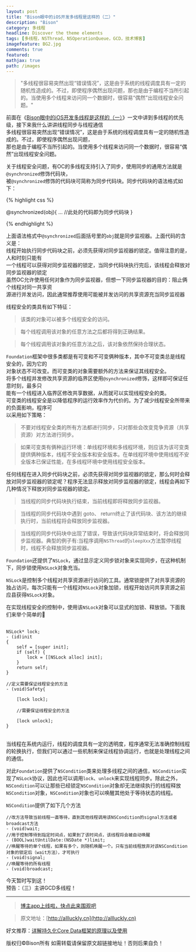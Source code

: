 ```yaml
---
layout: post
title: "Bison眼中的iOS开发多线程是这样的（二）"
description: "Bison"
category: 多线程
headline: Discover the theme elements
tags: [多线程，NSThread，NSOperationQueue，GCD，技术博客]
imagefeature: BG2.jpg
comments: true
featured: 
mathjax: true
path: /images
---
```



>&quot;多线程很容易突然出现“错误情况”，这是由于系统的线程调度具有一定的随机性造成的。不过，即使程序偶然出现问题，那也是由于编程不当所引起的。当使用多个线程来访问同一个数据时，很容易“偶然”出现线程安全问题。&quot;

前面在《[Bison眼中的iOS开发多线程是这样的（一）](http://allluckly.cn/多线程/duoxiancheng01/)》一文中讲到多线程的优先级，接下来我什么讲讲线程同步与线程通信<br>
多线程很容易突然出现“错误情况”，这是由于系统的线程调度具有一定的随机性造成的。不过，即使程序偶然出现问题，<br>
那也是由于编程不当所引起的。当使用多个线程来访问同一个数据时，很容易“偶然”出现线程安全问题。<br>

关于线程安全问题，有OC的多线程支持引入了同步，使用同步的通用方法就是`@synchronized`修饰代码块，<br>
被`@synchronized`修饰的代码块可简称为同步代码块。同步代码块的语法格式如下：<br>

{% highlight css %}

@synchronized(obj){
    ...
    //此处的代码即为同步代码块
}

{% endhighlight %}

上面语法格式中`@synchronized`后面括号里的`obj`就是同步监视器。上面代码的含义是：<br>
线程开始执行同步代码块之前，必须先获得对同步监视器的锁定。值得注意的是，人和时刻只能有<br>
一个线程可以获得对同步监视器的锁定，当同步代码块执行完后，该线程会释放对同步监视器的锁定<br>
虽然OC允许使用任何对象作为同步监视器，但想一下同步监视器的目的：阻止俩个线程对同一共享资<br>
源进行并发访问，因此通常推荐使用可能被并发访问的共享资源充当同步监视器<br>

线程安全的类具有如下特征：<br>

> 该类的对象可以被多个线程安全的访问。<br>

> 每个线程调用该对象的任意方法之后都将得到正确结果。<br>

> 每个线程调用该对象的任意方法之后，该对象依然保持合理状态。<br>

`Foundation`框架中很多类都是有可变和不可变俩种版本，其中不可变类总是线程安全的，因为它的<br>
对象状态不可改变。而可变类的对象需要额外的方法来保证其线程安全。<br>
将多个线程并发修改共享资源的临界区使用`@synchronized`修饰，这样即可保证任意时刻，最多只<br>
能有一个线程进入临界区修改共享数据，从而就可以实现线程安全的类。<br>
可变类的线程安全是以降低程序的运行效率作为代价的。为了减少线程安全所带来的负面影响，程序可<br>
以采用如下策略：<br>

> 不要对线程安全类的所有方法都进行同步，只对那些会改变竞争资源（共享资源）对方法进行同步。<br>

> 如果可变类有俩种运行环境：单线程环境和多线程环境，则应该为该可变类提供俩种版本，线程不安全版本和安全版本。在单线程环境中使用线程不安全版本已保证性能，在多线程环境中使用线程安全版本。<br>

任何线程在进入同步代码块之前，必须先获得对同步监视器的锁定，那么何时会释放对同步监视器的锁定呢？程序无法显示释放对同步监视器的锁定，线程会再如下几种情况下释放对同步监视器的锁定。

> 当线程的同步代码块执行结束，当前线程即将释放同步监视器。<br>


> 当线程的同步代码块中遇到 goto、 return终止了该代码块、该方法的继续执行时，当前线程将会释放同步监视器。<br>


> 当线程的同步代码块中出现了错误，导致该代码块异常结束时，将会释放同步监视器。典型的例子有:当程序调用`NSThread`的`sleepXxx`方法暂停线程时，线程不会释放同步监视器。<br>


`Foundation`还提供了`NSLock`，通过显示定义同步锁对象来实现同步，在这种机制下，同步锁使用`NSLock`对象充当。

`NSLock`是控制多个线程对共享资源进行访问的工具。通常锁提供了对共享资源的独占访问，每次只能有一个线程对`NSLock`对象加锁，线程开始访问共享资源之前应县获得`NSLock`对象。

在实现线程安全的控制中，使用该`NSLock`对象可以显式的加锁、释放锁。下面我们来举个简单的🌰<br>
<br>

```
NSLock* lock;
- (id)init
{
    self = [super init];
    if (self) {
        lock = [[NSLock alloc] init];
    }
    return self;
}

//定义需要保证线程安全的方法
- (void)Safety{
    
    [lock lock];

    //需要保证线程安全的方法
    
    [lock unlock];
}

```

<br>
当线程在系统内运行，线程的调度具有一定的透明度，程序通常无法准确控制线程的轮换执行，但我们可以通过一些机制来保证线程协调运行，也就是处理线程之间的通信。<br>

对此`Foundation`提供了`NSCondition`类来处理多线程之间的通信，`NSCondition`实现了`NSLock`协议，因此也可以调用`lock`、`unlock`来实现线程同步。除此之外，`NSCondition`可以让那些已经锁定`NSCondition`对象却无法继续执行的线程释放`NSCondition`对象，`NSCondition`对象也可以唤醒其他处于等待状态的线程。<br>

`NSCondition`提供了如下几个方法<br>

```
//改方法导致当前线程一直等待，直到其他线程调用该NSCondition的signal方法或者broadcast方法 
- (void)wait;
//用于控制等待到指定时间点，如果到了该时间点，该线程将会被自动唤醒
- (BOOL)waitUntilDate:(NSDate *)limit;
//唤醒等待的单个线程，如果有多个，则随机唤醒一个。只有当前线程放弃对该NSCondition对象的锁定后（wait方法），才可执行
- (void)signal;
//唤醒等待的所有线程
- (void)broadcast;

```

今天暂时写到这！<br>
预告：（三）主讲GCD多线程！<br>

----------------------------------------------------------

> [博主app上线啦，快点此来围观吧](https://itunes.apple.com/us/app/it-blog-zi-xueios-kai-fa-jin/id1067787090?l=zh&ls=1&mt=8)<br>

> 原文地址：[http://allluckly.cn](http://allluckly.cn)<br>

好文推荐：[详解持久化Core Data框架的原理以及使用](http://allluckly.cn/持久化/chijiuhua01/)<br>

版权归©Bison所有 如需转载请保留原文超链接地址！否则后果自负！





